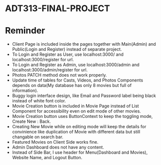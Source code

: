 # ADT313-FINAL-PROJECT

# Reminder
- Client Page is included inside the pages together with Main(Admin) and Public(Login and Register) instead of separate project.
- To Login and Register as User, use localhost:3000/ and localhost:3000/register for url.
- To Login and Register as Admin, use localhost:3000/admin and localhost:3000/admin/register for url.
- Photos PATCH method does not work properly.
- Update time of tables for Casts, Videos, and Photos Components depends on data(My database has only 8 movies but full of information).
- Buggy login interface design, like Email and Password label being black instead of white font color.
- Movie Creation button is included in Movie Page instead of List Component for accessibility even on edit mode of other movies.
- Movie Creation button uses ButtonContext to keep the toggling mode, Create New : Back.
- Creating New Movie while on editing mode will keep the details for convinience like duplication of Movie with different data but still changable on search bar.
- Featured Movies on Client Side works fine.
- Admin Dashboard does not have any content.
- Instead of Side Bar, I use header for Menu(Dashboard and Movies), Website Name, and Logout Button.
